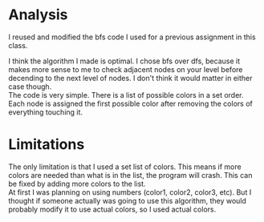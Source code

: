 # Analysis
I reused and modified the bfs code I used for a previous assignment in this class.  

I think the algorithm I made is optimal. I chose bfs over dfs, because it makes more sense to me to check adjacent nodes on your level before decending to the next level of nodes. I don't think it would matter in either case though.  
The code is very simple. There is a list of possible colors in a set order. Each node is assigned the first possible color after removing the colors of everything touching it.  

# Limitations
The only limitation is that I used a set list of colors. This means if more colors are needed than what is in the list, the program will crash. This can be fixed by adding more colors to the list.  
At first I was planning on using numbers (color1, color2, color3, etc). But I thought if someone actually was going to use this algorithm, they would probably modify it to use actual colors, so I used actual colors.